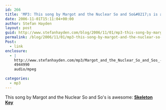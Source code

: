 ```yaml
---
id: 266
title: 'MP3: This song by Margot and the Nuclear So and So&#8217;s is awesome: Skeleton Key'
date: 2006-11-01T15:11:04+00:00
author: Stefan Hayden
layout: post
guid: http://www.stefanhayden.com/blog/2006/11/01/mp3-this-song-by-margot-and-the-nuclear-so-and-sos-is-awesome-skeleton-key/
permalink: /blog/2006/11/01/mp3-this-song-by-margot-and-the-nuclear-so-and-sos-is-awesome-skeleton-key/
Post:
  - link
enclosure:
  - |
    http://www.stefanhayden.com/mp3/Margot_and_the_Nuclear_So_and_Sos_-_Skeleton_Key.mp3
    4944990
    audio/mpeg
    
categories:
  - mp3
---
```

<p>This song by Margot and the Nuclear So and So's is awesome: <strong><a href="http://www.stefanhayden.com/mp3/Margot_and_the_Nuclear_So_and_Sos_-_Skeleton_Key.mp3">Skeleton Key</a></strong>
</p>
